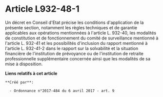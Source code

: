 # Article L932-48-1

Un décret en Conseil d'Etat précise les conditions d'application de la présente section, notamment les règles techniques et
de garantie applicables aux opérations mentionnées à l'article L. 932-40, les modalités de constitution et de fonctionnement
du comité de surveillance mentionné à l'article L. 932-41 et les possibilités d'inclusion du rapport mentionné à l'article L.
932-41-2 dans le rapport sur la solvabilité et la situation financière de l'institution de prévoyance ou de l'institution de
retraite professionnelle supplémentaire concernée ainsi que les modalités de sa mise à disposition.

**Liens relatifs à cet article**

	**Créé par**:

	  - Ordonnance n°2017-484 du 6 avril 2017 - art. 9
